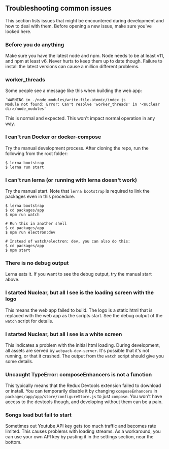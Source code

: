 ## Troubleshooting common issues
This section lists issues that might be encountered during development and how to deal with them. Before opening a new issue, make sure you've looked here.

### Before you do anything
Make sure you have the latest node and npm. Node needs to be at least v11, and npm at least v6. Never hurts to keep them up to date though. Failure to install the latest versions can cause a million different problems.

### worker_threads
Some people see a message like this when building the web app:
```
`WARNING in ./node_modules/write-file-atomic/index.js
Module not found: Error: Can't resolve 'worker_threads' in '<nuclear dir>/node_modules'
```
This is normal and expected. This won't impact normal operation in any way.

### I can't run Docker or docker-compose
Try the manual development process. After cloning the repo, run the following from the root folder:
```shell
$ lerna bootstrap
$ lerna run start
```

### I can't run lerna (or running with lerna doesn't work)
Try the manual start. Note that `lerna bootstrap` is required to link the packages even in this procedure.
```shell
$ lerna bootstrap
$ cd packages/app
$ npm run watch

# Run this in another shell
$ cd packages/app
$ npm run electron:dev

# Instead of watch/electron: dev, you can also do this:
$ cd packages/app
$ npm start
```

### There is no debug output
Lerna eats it. If you want to see the debug output, try the manual start above.

### I started Nuclear, but all I see is the loading screen with the logo
This means the web app failed to build. The logo is a static html that is replaced with the web app as the scripts start. See the debug output of the `watch` script for details.

### I started Nuclear, but all I see is a white screen
This indicates a problem with the initial html loading. During development, all assets are served by `webpack-dev-server`. It's possible that it's not running, or that it crashed. The output from the `watch` script should give you some details.

### Uncaught TypeError: composeEnhancers is not a function
This typically means that the Redux Devtools extension failed to download or install. You can temporarily disable it by changing `composeEnhancers` in `packages/app/app/store/configureStore.js` to just `compose`. You won't have access to the devtools though, and developing without them can be a pain.

### Songs load but fail to start
Sometimes out Youtube API key gets too much traffic and becomes rate limited. This causes problems with loading streams. As a workaround, you can use your own API key by pasting it in the settings section, near the bottom.
